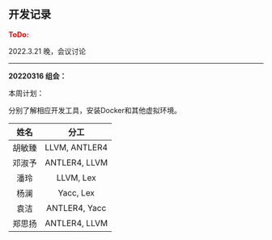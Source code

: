## 开发记录

<font color=red>**ToDo:**</font>

2022.3.21 晚，会议讨论

---

**20220316 组会：**

本周计划：

分别了解相应开发工具，安装Docker和其他虚拟环境。

|  姓名  |     分工      |
| :----: | :-----------: |
| 胡敏臻 | LLVM, ANTLER4 |
| 邓淑予 | ANTLER4, LLVM |
|  潘玲  |   LLVM, Lex   |
|  杨澜  |   Yacc, Lex   |
|  袁洁  | ANTLER4, Yacc |
| 郑思扬 | ANTLER4, LLVM |


